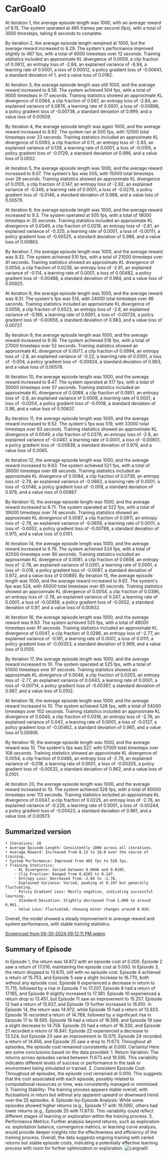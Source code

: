 # CarGoal0

At iteration 1, the average episode length was 1000, with an average reward of 8.15. The system operated at 485 frames per second (fps), with a total of 3000 timesteps, taking 6 seconds to complete.

By iteration 2, the average episode length remained at 1000, but the average reward increased to 8.29. The system's performance improved slightly to 487 fps, with a total of 6000 timesteps over 12 seconds. Training statistics included an approximate KL divergence of 0.0059, a clip fraction of 0.0612, an entropy loss of -2.84, an explained variance of -6.94, a learning rate of 0.0001, a loss of 0.00012, a policy gradient loss of -0.00641, a standard deviation of 1, and a value loss of 0.0182.

At iteration 3, the average episode length was still 1000, and the average reward increased to 8.56. The system achieved 504 fps, with a total of 9000 timesteps in 17 seconds. Training statistics showed an approximate KL divergence of 0.0064, a clip fraction of 0.067, an entropy loss of -2.84, an explained variance of 0.0876, a learning rate of 0.0001, a loss of -0.00896, a policy gradient loss of -0.00738, a standard deviation of 0.999, and a value loss of 0.00509.

By iteration 4, the average episode length was again 1000, and the average reward increased to 8.92. The system ran at 500 fps, with 12000 total timesteps over 23 seconds. Training statistics included an approximate KL divergence of 0.0093, a clip fraction of 0.11, an entropy loss of -2.83, an explained variance of 0.139, a learning rate of 0.0001, a loss of -0.0105, a policy gradient loss of -0.0129, a standard deviation of 0.996, and a value loss of 0.0052.

At iteration 5, the average episode length was 1000, and the average reward increased to 9.07. The system's fps was 505, with 15000 total timesteps over 29 seconds. Training statistics showed an approximate KL divergence of 0.0105, a clip fraction of 0.147, an entropy loss of -2.82, an explained variance of -0.349, a learning rate of 0.0001, a loss of -0.0278, a policy gradient loss of -0.0146, a standard deviation of 0.988, and a value loss of 0.00579.

At iteration 6, the average episode length was 1000, and the average reward increased to 9.3. The system operated at 505 fps, with a total of 18000 timesteps in 35 seconds. Training statistics included an approximate KL divergence of 0.0049, a clip fraction of 0.0216, an entropy loss of -2.81, an explained variance of -0.325, a learning rate of 0.0001, a loss of -0.00111, a policy gradient loss of -0.00525, a standard deviation of 0.986, and a value loss of 0.00863.

By iteration 7, the average episode length was 1000, and the average reward was 9.32. The system achieved 510 fps, with a total of 21000 timesteps over 41 seconds. Training statistics showed an approximate KL divergence of 0.0054, a clip fraction of 0.0236, an entropy loss of -2.81, an explained variance of -0.114, a learning rate of 0.0001, a loss of 0.00482, a policy gradient loss of -0.00488, a standard deviation of 0.984, and a value loss of 0.00925.

At iteration 8, the average episode length was 1000, and the average reward was 9.31. The system's fps was 514, with 24000 total timesteps over 46 seconds. Training statistics included an approximate KL divergence of 0.0058, a clip fraction of 0.0523, an entropy loss of -2.8, an explained variance of -0.166, a learning rate of 0.0001, a loss of -0.00726, a policy gradient loss of -0.00656, a standard deviation of 0.983, and a value loss of 0.00727.

By iteration 9, the average episode length was 1000, and the average reward increased to 9.36. The system achieved 516 fps, with a total of 27000 timesteps over 52 seconds. Training statistics showed an approximate KL divergence of 0.0077, a clip fraction of 0.0994, an entropy loss of -2.8, an explained variance of -0.22, a learning rate of 0.0001, a loss of -0.004, a policy gradient loss of -0.00924, a standard deviation of 0.983, and a value loss of 0.00576.

At iteration 10, the average episode length was 1000, and the average reward increased to 9.47. The system operated at 517 fps, with a total of 30000 timesteps over 57 seconds. Training statistics included an approximate KL divergence of 0.0069, a clip fraction of 0.0951, an entropy loss of -2.8, an explained variance of 0.0006, a learning rate of 0.0001, a loss of -0.0204, a policy gradient loss of -0.0108, a standard deviation of 0.98, and a value loss of 0.00637.

By iteration 11, the average episode length was 1000, and the average reward increased to 9.52. The system's fps was 519, with 33000 total timesteps over 63 seconds. Training statistics showed an approximate KL divergence of 0.0049, a clip fraction of 0.0378, an entropy loss of -2.8, an explained variance of -0.0487, a learning rate of 0.0001, a loss of -0.00801, a policy gradient loss of -0.00839, a standard deviation of 0.979, and a value loss of 0.0065.

At iteration 12, the average episode length was 1000, and the average reward increased to 9.63. The system achieved 521 fps, with a total of 36000 timesteps over 68 seconds. Training statistics included an approximate KL divergence of 0.0084, a clip fraction of 0.0739, an entropy loss of -2.79, an explained variance of -0.0662, a learning rate of 0.0001, a loss of -0.0146, a policy gradient loss of -0.009, a standard deviation of 0.978, and a value loss of 0.00867.

By iteration 13, the average episode length was 1000, and the average reward increased to 9.71. The system operated at 522 fps, with a total of 39000 timesteps over 74 seconds. Training statistics showed an approximate KL divergence of 0.0087, a clip fraction of 0.0911, an entropy loss of -2.79, an explained variance of -0.0658, a learning rate of 0.0001, a loss of -0.0052, a policy gradient loss of -0.00788, a standard deviation of 0.975, and a value loss of 0.0101.

At iteration 14, the average episode length was 1000, and the average reward increased to 9.76. The system achieved 524 fps, with a total of 42000 timesteps over 80 seconds. Training statistics included an approximate KL divergence of 0.0081, a clip fraction of 0.0656, an entropy loss of -2.78, an explained variance of 0.0261, a learning rate of 0.0001, a loss of -0.016, a policy gradient loss of -0.0087, a standard deviation of 0.972, and a value loss of 0.00895.
By iteration 15, the average episode length was 1000, and the average reward increased to 9.82. The system's fps was 524, with 45000 total timesteps over 85 seconds. Training statistics showed an approximate KL divergence of 0.0054, a clip fraction of 0.0396, an entropy loss of -2.78, an explained variance of 0.247, a learning rate of 0.0001, a loss of -0.00958, a policy gradient loss of -0.0052, a standard deviation of 0.97, and a value loss of 0.00932.

At iteration 16, the average episode length was 1000, and the average reward was 9.93. The system achieved 525 fps, with a total of 48000 timesteps over 91 seconds. Training statistics included an approximate KL divergence of 0.0047, a clip fraction of 0.0286, an entropy loss of -2.77, an explained variance of -0.181, a learning rate of 0.0001, a loss of 0.0111, a policy gradient loss of -0.00353, a standard deviation of 0.969, and a value loss of 0.0105.

By iteration 17, the average episode length was 1000, and the average reward increased to 10. The system operated at 525 fps, with a total of 51000 timesteps over 97 seconds. Training statistics showed an approximate KL divergence of 0.0046, a clip fraction of 0.0203, an entropy loss of -2.77, an explained variance of 0.0443, a learning rate of 0.0001, a loss of -0.00714, a policy gradient loss of -0.00387, a standard deviation of 0.967, and a value loss of 0.0102.

At iteration 18, the average episode length was 1000, and the average reward increased to 10. The system achieved 528 fps, with a total of 54000 timesteps over 102 seconds. Training statistics included an approximate KL divergence of 0.0049, a clip fraction of 0.0318, an entropy loss of -2.76, an explained variance of 0.042, a learning rate of 0.0001, a loss of -0.0127, a policy gradient loss of -0.00462, a standard deviation of 0.965, and a value loss of 0.00906.

By iteration 19, the average episode length was 1000, and the average reward was 10. The system's fps was 527, with 57000 total timesteps over 108 seconds. Training statistics showed an approximate KL divergence of 0.0054, a clip fraction of 0.0485, an entropy loss of -2.76, an explained variance of -0.018, a learning rate of 0.0001, a loss of -0.00205, a policy gradient loss of -0.00532, a standard deviation of 0.962, and a value loss of 0.0101.

At iteration 20, the average episode length was 1000, and the average reward increased to 10. The system achieved 528 fps, with a total of 60000 timesteps over 113 seconds. Training statistics included an approximate KL divergence of 0.0047, a clip fraction of 0.0225, an entropy loss of -2.76, an explained variance of -0.226, a learning rate of 0.0001, a loss of -0.00244, a policy gradient loss of -0.00423, a standard deviation of 0.961, and a value loss of 0.00973.

## Summarized version 
    • Iterations: 20
    • Average Episode Length: Consistently 1000 across all iterations.
    • Average Reward: Increased from 8.15 to 10.0 over the course of training.
    • System Performance: Improved from 485 fps to 528 fps.
    • Training Statistics:
        ◦ KL Divergence: Varied between 0.0046 and 0.0105.
        ◦ Clip Fraction: Ranged from 0.0203 to 0.147.
        ◦ Entropy Loss: Decreased from -2.84 to -2.76.
        ◦ Explained Variance: Varied, peaking at 0.247 but generally fluctuating.
        ◦ Policy Gradient Loss: Mostly negative, indicating successful learning.
        ◦ Standard Deviation: Slightly decreased from 1.000 to around 0.961.
        ◦ Value Loss: Fluctuated, showing minor changes around 0.010.
Overall, the model showed a steady improvement in average reward and system performance, with stable training statistics.

[Screencast from 06-30-2024 09:12:11 PM.webm](https://github.com/Naveed776/Reinforcement-Learning/assets/91262613/a3bc153a-fbf7-4dea-b5ba-15cdb9208ae2)




## Summary of Episode
In Episode 1, the return was 14.872 with an episode cost of 0.000. Episode 2 saw a return of 17.016, maintaining the episode cost at 0.000. In Episode 3, the return dropped to 13.670, still with no episode cost. Episode 4 achieved a return of 15.753, and Episode 5 saw a slight increase to 16.770, both without any episode cost.
Episode 6 experienced a decrease in return to 11.715, followed by a rise in Episode 7 to 17.207. Episode 8 had a return of 17.165, and Episode 9 slightly increased to 17.381. Episode 10 experienced a return drop to 13.451, but Episode 11 saw an improvement to 15.257. Episode 12 had a return of 15.637, and Episode 13 further increased to 16.810.
In Episode 14, the return was 14.972, while Episode 15 had a return of 13.923. Episode 16 recorded a return of 14.769, followed by a significant rise in Episode 17 to 19.595. Episode 18 had a return of 16.599, and Episode 19 saw a slight decrease to 14.758. Episode 20 had a return of 16.330, and Episode 21 recorded a return of 16.841.
Episode 22 experienced a decrease to 13.524, but Episode 23 saw an improvement to 15.075. Episode 24 recorded a return of 14.856, and Episode 25 saw a drop to 11.673. Throughout all episodes, the episode cost remained consistently at 0.000.
Certainly! Here are some conclusions based on the data provided:
    1. Return Variation: The returns across episodes varied between 11.673 and 19.595. This variability indicates different levels of success or performance in the task or environment being simulated or trained.
    2. Consistent Episode Cost: Throughout all episodes, the episode cost remained at 0.000. This suggests that the cost associated with each episode, possibly related to computational resources or time, was consistently managed or minimized.
    3. Training Stability: The training process appears stable overall, with fluctuations in return but without any apparent upward or downward trend over the 25 episodes.
    4. Episode-by-Episode Analysis: While some episodes showed higher returns (e.g., Episode 17 with 19.595), others had lower returns (e.g., Episode 25 with 11.673). This variability could reflect different stages of learning or exploration within the training process.
    5. Performance Metrics: Further analysis beyond returns, such as exploration vs. exploitation balance, convergence metrics, or learning curve analysis, would provide deeper insights into the effectiveness and efficiency of the training process.
Overall, the data suggests ongoing training with varied returns but stable episode costs, indicating a potentially effective learning process with room for further optimization or exploration.
![cargoal0](https://github.com/Naveed776/Reinforcement-Learning/assets/91262613/4248fd33-bdf4-4160-bc87-30b845552d9f)


